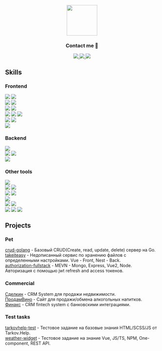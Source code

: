 <div align="center">
  <img  height="100" src="https://psv4.vkuseraudio.net/s/v1/d/242LQTqG-sFIaznn5GyeePNAdlHiDZUlKmnNeZx3vANdNXHG_zCOtTzitqUToiELLgjg0yxlSl4YbUIYdOob9grKdZuJp6hNygMYddPt2qbIDL_GAvk9cQ/yy3.gif"/>
  <h3>
    Contact me 💌
  </h3>
  <a target="_blank" href="https://t.me/inflex_myr">
    <img src="https://img.shields.io/badge/Telegram-26A5E4?style=for-the-badge&logo=Telegram&logoColor=white"/>
  </a>
  <a target="_blank" href="mailto:inflex_off@vk.com">
    <img src="https://img.shields.io/badge/Mail-0094F5?style=for-the-badge&logo=Gmail&logoColor=white"/>
  </a>
  <a target="_blank" href="https://t.me/Blex_PY">
    <img src="https://img.shields.io/badge/Vkontakte-0077FF?style=for-the-badge&logo=VK&logoColor=white"/>
  </a>
</div>

<div>
  <h2> Skills </h2>
  <h3> Frontend </h3>
  <div>
    <img src="https://img.shields.io/badge/HTML-E34F26?style=for-the-badge&logo=HTML5&logoColor=white"/>
    <img src="https://img.shields.io/badge/Pug-A86454?style=for-the-badge&logo=Pug&logoColor=white"/>
  </div>
  <div>
    <img src="https://img.shields.io/badge/CSS-1572B6?style=for-the-badge&logo=CSS3&logoColor=white"/>
    <img src="https://img.shields.io/badge/SCSS-CC6699?style=for-the-badge&logo=Sass&logoColor=white"/>
  </div>
  <div>
    <img src="https://img.shields.io/badge/JavaScript-F7DF1E?style=for-the-badge&logo=JavaScript&logoColor=A5915F"/>
    <img src="https://img.shields.io/badge/TypeScript-3178C6?style=for-the-badge&logo=TypeScript&logoColor=white"/>
  </div>
  <div>
    <img src="https://img.shields.io/badge/VueJs-4FC08D?style=for-the-badge&logo=Vue.js&logoColor=white"/>
    <img src="https://img.shields.io/badge/VueX-4FC08D?style=for-the-badge&logo=Vue.js&logoColor=white"/>
    <img src="https://img.shields.io/badge/VueRouter-4FC08D?style=for-the-badge&logo=Vue.js&logoColor=white"/>
  </div>
  <div>
    <img src="https://img.shields.io/badge/Webpack-8DD6F9?style=for-the-badge&logo=Webpack&logoColor=white"/>
    <img src="https://img.shields.io/badge/Vite-646CFF?style=for-the-badge&logo=Vite&logoColor=white"/>
  </div>
  <div>
    <img src="https://img.shields.io/badge/Storybook-FF4785?style=for-the-badge&logo=Storybook&logoColor=white"/>
  </div>
  <h3> Backend </h3>
  <div>
    <img src="https://img.shields.io/badge/Node.js-339933?style=for-the-badge&logo=Node.js&logoColor=white"/>
  </div>
  <div>
    <img src="https://img.shields.io/badge/Express-000000?style=for-the-badge&logo=Express&logoColor=white"/>
    <img src="https://img.shields.io/badge/NestJS-E0234E?style=for-the-badge&logo=NestJS&logoColor=white"/>
  </div>
  <div>
    <img src="https://img.shields.io/badge/Go-00ADD8?style=for-the-badge&logo=Go&logoColor=white"/>
  </div>
  <h3> Other tools </h3>
  <div>
    <img src="https://img.shields.io/badge/npm-CB3837?style=for-the-badge&logo=npm&logoColor=white"/>
  </div>
  <div>
    <img src="https://img.shields.io/badge/Figma-F24E1E?style=for-the-badge&logo=Figma&logoColor=white"/>
    <img src="https://img.shields.io/badge/Photoshop-31A8FF?style=for-the-badge&logo=Adobe Photoshop&logoColor=white"/>
  </div>
  <div>
    <img src="https://img.shields.io/badge/Slack-4A154B?style=for-the-badge&logo=Slack&logoColor=white"/>
    <img src="https://img.shields.io/badge/Discord-5865F2?style=for-the-badge&logo=Discord&logoColor=white"/>
  </div>
  <div>
    <img src="https://img.shields.io/badge/Postman-FF6C37?style=for-the-badge&logo=Postman&logoColor=white"/>
  </div>
  <div>
    <img src="https://img.shields.io/badge/MongoDB-47A248?style=for-the-badge&logo=MongoDB&logoColor=white"/>
    <img src="https://img.shields.io/badge/PostgreSQL-4169E1?style=for-the-badge&logo=PostgreSQL&logoColor=white"/>
  </div>
  <div>
    <img src="https://img.shields.io/badge/WebStorm-000000?style=for-the-badge&logo=WebStorm&logoColor=white"/>
    <img src="https://img.shields.io/badge/GoLand-000000?style=for-the-badge&logo=GoLand&logoColor=white"/>
    <img src="https://img.shields.io/badge/VSCode-007ACC?style=for-the-badge&logo=Visual Studio Code&logoColor=white"/>
  </div>
</div>

<h2> Projects </h2>

<h3> Pet </h3>

[crud-golang](https://github.com/inflexjs/crud-backend) - Базовый CRUD(Create, read, update, delete) сервер на Go.  
[takeiteasy](https://github.com/inflexjs/takeiteasy) - Недописанный сервис по хранению файлов с определенными настройками. Vue - Front, Nest - Back.  
[authorization-fullstack](https://github.com/inflexjs/authorization-fullstack) - MEVN - Mongo, Express, Vue2, Node. Авторизация с помощью jwt refresh and access токенов.  

<h3> Commercial </h3>

[Сделкин](http://realquad.ru/login) - CRM System для продажи недвижимости.  
[ПродамВино](http://89.108.71.149/) - Сайт для продажи/обмена алкогольных напитков.  
[Финакс](https://lk.finaxe.ru/login) - CRM fintech system с банковскими интеграциями.  

<h3> Test tasks </h3>  

[tarkovhelp-test](https://github.com/inflexjs/tarkovhelp-test) - Тестовое задание на базовые знания HTML/SCSS/JS от Tarkov.Help.  
[weather-widget](https://github.com/inflexjs/weather-widget) - Тестовое задание на знание Vue, JS/TS, NPM, One-component, REST API.

